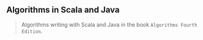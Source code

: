 ## Algorithms in Scala and Java

> Algorithms writing with Scala and Java in the book `Algorithms Fourth Edition`.